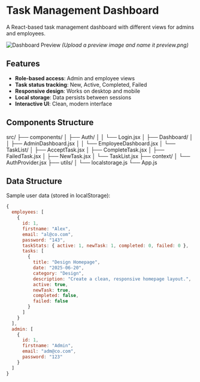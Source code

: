 # Task Management Dashboard

A React-based task management dashboard with different views for admins and employees.

![Dashboard Preview](preview.png) *(Upload a preview image and name it preview.png)*

## Features

- **Role-based access**: Admin and employee views
- **Task status tracking**: New, Active, Completed, Failed
- **Responsive design**: Works on desktop and mobile
- **Local storage**: Data persists between sessions
- **Interactive UI**: Clean, modern interface

## Components Structure

src/
├── components/
│ ├── Auth/
│ │ └── Login.jsx
│ ├── Dashboard/
│ │ ├── AdminDashboard.jsx
│ │ └── EmployeeDashboard.jsx
│ └── TaskList/
│ ├── AcceptTask.jsx
│ ├── CompleteTask.jsx
│ ├── FailedTask.jsx
│ ├── NewTask.jsx
│ └── TaskList.jsx
├── context/
│ └── AuthProvider.jsx
├── utils/
│ └── localstorage.js
└── App.js

## Data Structure

Sample user data (stored in localStorage):

```javascript
{
  employees: [
    {
      id: 1,
      firstname: "Alex",
      email: "al@co.com",
      password: "143",
      taskStats: { active: 1, newTask: 1, completed: 0, failed: 0 },
      tasks: [
        {
          title: "Design Homepage",
          date: "2025-06-20",
          category: "Design",
          description: "Create a clean, responsive homepage layout.",
          active: true,
          newTask: true,
          completed: false,
          failed: false
        }
      ]
    }
  ],
  admin: [
    {
      id: 1,
      firstname: "Admin",
      email: "adm@co.com",
      password: "123"
    }
  ]
}
